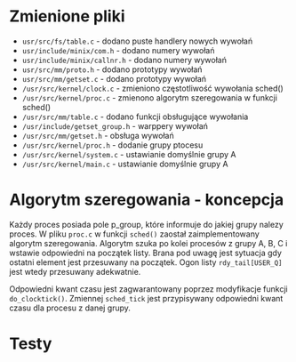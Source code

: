 # Zmienione pliki
- `usr/src/fs/table.c` - dodano puste handlery nowych wywołań
- `usr/include/minix/com.h` - dodano numery wywołań
- `usr/include/minix/callnr.h` - dodano numery wywołań
- `usr/src/mm/proto.h` - dodano prototypy wywołań
- `usr/src/mm/getset.c` - dodano prototypy wywołań
- `/usr/src/kernel/clock.c` - zmieniono częstotliwość wywołania sched()
- `/usr/src/kernel/proc.c` - zmienono algorytm szeregowania w funkcji sched()
- `/usr/src/mm/table.c` - dodano funkcji obsługujące wywołania
- `/usr/include/getset_group.h` - warppery wywołań
- `/usr/src/mm/getset.h` - obsługa wywołań
- `/usr/src/kernel/proc.h` - dodanie grupy ptocesu
- `/usr/src/kernel/system.c` - ustawianie domyślnie grupy A
- `/usr/src/kernel/main.c` - ustawianie domyślnie grupy A


# Algorytm szeregowania - koncepcja
Każdy proces posiada pole p_group, które informuje do jakiej grupy nalezy proces. W pliku `proc.c` w funkcji `sched()` zaostał zaimplementowany algorytm szeregowania. Algorytm szuka po kolei procesów z grupy A, B, C i wstawie odpowiedni na początek listy. Brana pod uwagę jest sytuacja gdy ostatni element jest przesuwany na początek. Ogon listy `rdy_tail[USER_Q]` jest wtedy przesuwany adekwatnie.

Odpowiedni kwant czasu jest zagwarantowany poprzez modyfikacje funkcji `do_clocktick()`. Zmiennej `sched_tick` jest przypisywany odpowiedni kwant czasu dla procesu z danej grupy.

# Testy